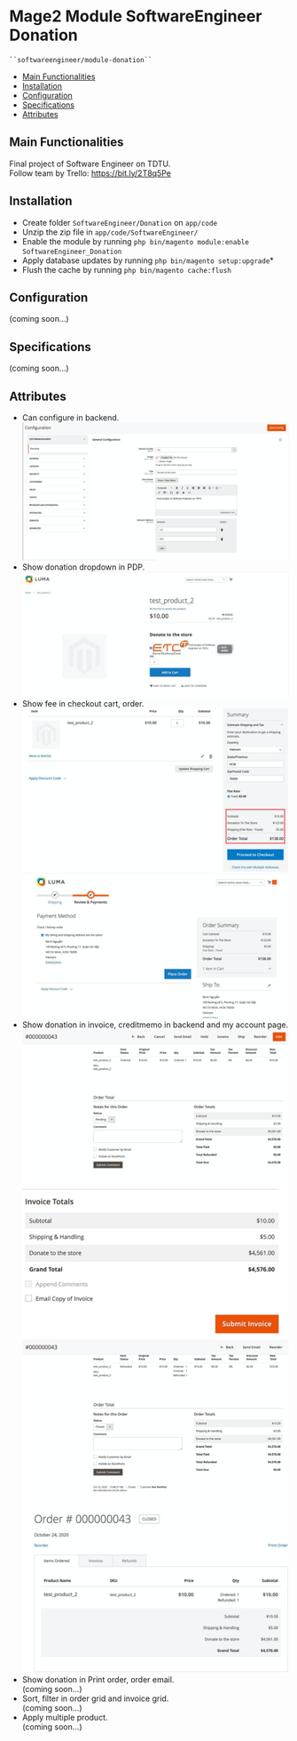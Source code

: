 # Mage2 Module SoftwareEngineer Donation

    ``softwareengineer/module-donation``

 - [Main Functionalities](#main-functionalities)
 - [Installation](#installation)
 - [Configuration](#configuration)
 - [Specifications](#specifications)
 - [Attributes](#attributes)

## Main Functionalities
Final project of Software Engineer on TDTU. <br/>
Follow team by Trello: https://bit.ly/2T8q5Pe

## Installation
 - Create folder `SoftwareEngineer/Donation` on `app/code`
 - Unzip the zip file in `app/code/SoftwareEngineer/`
 - Enable the module by running `php bin/magento module:enable SoftwareEngineer_Donation`
 - Apply database updates by running `php bin/magento setup:upgrade`\*
 - Flush the cache by running `php bin/magento cache:flush`

## Configuration<br />
(coming soon...)



## Specifications<br />
(coming soon...)



## Attributes
+ Can configure in backend.<br />
![alt text](image/config_donation.jpeg)
+ Show donation dropdown in PDP.<br />
![alt text](image/display_to_product.jpeg)
+ Show fee in checkout cart, order.<br />
![alt text](image/add_donation_to_total.jpeg)
![alt text](image/add_donation_to_total_2.jpeg)
+ Show donation in invoice, creditmemo in backend and my account page.<br />
![alt text](image/show_donation_in_order.jpeg)
![alt text](image/show_donation_in_invoice.jpeg)
![alt text](image/show_donation_in_creditmemo.jpeg)
![alt text](image/show_donation_in_my_order.jpeg)
+ Show donation in Print order, order email.<br />
(coming soon...)
+ Sort, filter in order grid and invoice grid.<br />
(coming soon...)
+ Apply multiple product.<br />
(coming soon...)


